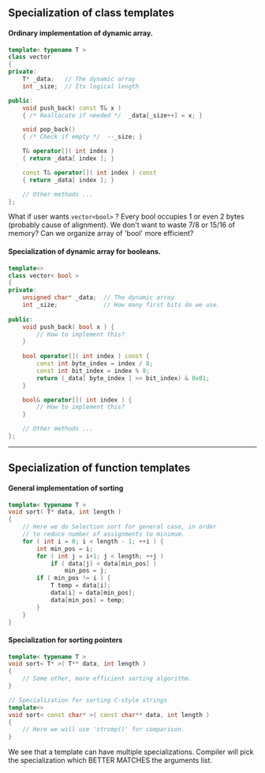 ## Specialization of class templates

 #### Ordinary implementation of dynamic array.
```c++
template< typename T >
class vector
{
private:
    T* _data;   // The dynamic array
    int _size;  // Its logical length

public:
    void push_back( const T& x )
    { /* Reallocate if needed */  _data[_size++] = x; }

    void pop_back()
    { /* Check if empty */  --_size; }

    T& operator[]( int index )
    { return _data[ index ]; }

    const T& operator[]( int index ) const
    { return _data[ index ]; }

    // Other methods ...
};
```

What if user wants `vector<bool>` ?
Every bool occupies 1 or even 2 bytes (probably cause of alignment).
We don't want to waste 7/8 or 15/16 of memory?
Can we organize array of 'bool' more efficient?

 #### Specialization of dynamic array for booleans.
```C++
template<>
class vector< bool >
{
private:
    unsigned char* _data;  // The dynamic array
    int _size;             // How many first bits do we use.
    
public:
    void push_back( bool x ) {
        // How to implement this?
    }
    
    bool operator[]( int index ) const {
        const int byte_index = index / 8;
        const int bit_index = index % 8;
        return (_data[ byte_index ] >> bit_index) & 0x01;
    }

    bool& operator[]( int index ) {
        // How to implement this?
    }

    // Other methods ...
};
```

---
## Specialization of function templates

 #### General implementation of sorting
```c++
template< typename T >
void sort( T* data, int length )
{
    // Here we do Selection sort for general case, in order
    // to reduce number of assignments to minimum.
    for ( int i = 0; i < length - 1; ++i ) {
        int min_pos = i;
        for ( int j = i+1; j < length; ++j )
            if ( data[j] < data[min_pos] )
                min_pos = j;
        if ( min_pos != i ) {
            T temp = data[i];
            data[i] = data[min_pos];
            data[min_pos] = temp;
        }
    }
}
```
 
 #### Specialization for sorting pointers
```c++
template< typename T >
void sort< T* >( T** data, int length )
{
    // Some other, more efficient sorting algorithm.
}

// Specialization for sorting C-style strings
template<>
void sort< const char* >( const char** data, int length )
{
    // Here we will use 'strcmp()' for comparison.
}
```

We see that a template can have multiple specializations. Compiler will pick the specialization which BETTER MATCHES the arguments list.